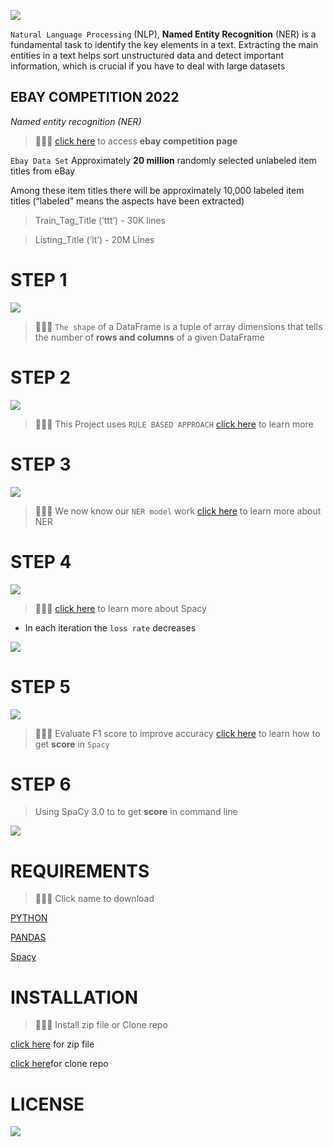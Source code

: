 ![](pics/NLP.jpeg)

`Natural Language Processing` (NLP), **Named Entity Recognition** (NER) is a fundamental task to identify the key elements in a text. Extracting the main entities in a text helps sort unstructured data and detect important information, which is crucial if you have to deal with large datasets


## EBAY COMPETITION 2022
*Named entity recognition (NER)*

>👨🏿‍⚖️ [click here](https://eval.ai/web/challenges/challenge-page/1733/overview) to access **ebay competition page**


`Ebay Data Set`
Approximately **20 million** randomly selected unlabeled item titles from eBay

Among these item titles there will be approximately 10,000 labeled item titles (“labeled” means the aspects have been extracted)

 > Train_Tag_Title (‘ttt’) - 30K lines 
 
 > Listing_Title (‘lt’) - 20M Lines 

#  STEP 1

![](pics/SLICE.png)

>👨🏿‍⚖️ `The shape` of a DataFrame is a tuple of array dimensions that tells the number of **rows and columns** of a given DataFrame


# STEP 2

![](pics/pattern.png)

>👨🏿‍⚖️ This Project uses `RULE BASED APPROACH` [click here](https://towardsdatascience.com/linguistic-rule-writing-for-nlp-ml-64d9af824ee8) to learn more

# STEP 3

![](pics/resultPattern.png)

>👨🏿‍⚖️ We now know our `NER model` work [click here](https://monkeylearn.com/blog/named-entity-recognition/) to learn more about NER

# STEP 4

![](pics/spacy.png)

>👨🏿‍⚖️ [click here](https://spacy.io/usage/spacy-101#:~:text=spaCy%20is%20designed%20specifically%20for,process%20text%20for%20deep%20learning.) to learn more about Spacy

* In each iteration the `loss rate` decreases

![](pics/VISUALITERATION.png)

# STEP 5

![](pics/SCORE.png)

>👨🏿‍⚖️ Evaluate F1 score to improve accuracy [click here](https://spacy.io/api/scorer) to learn how to get **score** in `Spacy` 


# STEP 6
> Using SpaCy 3.0 to to get **score** in command line 

![](pics/spacy_3.0.png)



# REQUIREMENTS

>👨🏿‍⚖️  Click name to download

[PYTHON](https://www.python.org/downloads/)

[PANDAS](https://pandas.pydata.org/)

[Spacy](https://spacy.io/usage)

# INSTALLATION

>👨🏿‍⚖️ Install zip file  or Clone repo

[click here](https://github.com/brprod8/EBAY_NLP-/archive/refs/heads/main.zip) for zip file

[click here](https://github.com/brprod8/EBAY_NLP-)for clone repo

# LICENSE

![](pics/collab.png)















